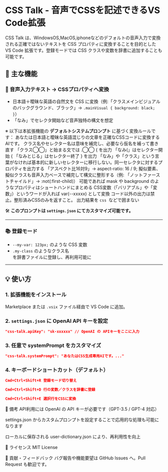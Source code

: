 # CSS Talk - 音声でCSSを記述できるVS Code拡張

CSS Talk は、WindowsOS,MacOS,iphoneなどのデフォルトの音声入力で変換される正確ではないテキストを CSS プロパティに変換することを目的とした VS Code 拡張です。登録モードでは CSS クラスや変数を辞書に追加することも可能です。

## 🧠 主な機能

### 🎤 音声入力テキスト → CSSプロパティへ変換
- 日本語＋曖昧な英語の自然文を CSS に変換（例:「クラスメインビジュアルのバックグラウンド、ブラック」→ `.mainVisual { background: black; }`）
- 「なみ」でセレクタ開始など音声独特の構文を想定  

※ 以下は本拡張機能の **デフォルトシステムプロンプト** に基づく変換ルールです：
あなたは日本語と曖昧な英語混じりの文章を正確なCSSコードに変換するAIです。
クラス名やセレクター名は意味を補完し、必要なら仮名を補って書き直す
「クラス◯◯」と始まる文では .◯◯ { を出力
「なみ(」はセレクター開始 { 「なみとじる」はセレクター終了 } を出力
「なみ」や「クラス」という言葉がなければ基本的に新しいセレクターに移行しない。同一セレクタに対するプロパティを出力する
「アスペクト比16対9」→ aspect-ratio: 16 / 9;
擬似要素、擬似クラスも音声入力ベースで補完して構文に整形する（例: 「ノットファーストチャイルド」→ :not(:first-child)）
可能であれば mask や background のようなプロパティはショートハンドにまとめる
CSS変数（「バリアブル」や「変数」）というワードが入れば var(--xxxxx) として変換
コード以外の出力は禁止。整形済みCSSのみを返すこと。
出力結果を ```css ```などで囲まない

🛠 **このプロンプトは `settings.json` にてカスタマイズ可能です。**

---

### 📚 登録モード
- `--my-var: 123px;` のような CSS 変数
- `.my-class` のようなクラス名  
を辞書ファイルに登録し、再利用可能に

---

## 💡 使い方

### 1. 拡張機能をインストール

Marketplace または `.vsix` ファイル経由で VS Code に追加。

### 2. `settings.json` に OpenAI API キーを設定

```json
"css-talk.apiKey": "sk-xxxxxx" // OpenAI の APIキーをここに入力
```
### 3. 任意で systemPrompt をカスタマイズ
```json
"css-talk.systemPrompt": "あなたはCSS生成専用AIです。..."
```

### 4. キーボードショートカット（デフォルト）
```json
Cmd+Ctrl+Shift+R 登録モード切り替え

Cmd+Ctrl+Shift+D 行の変数／クラスを辞書に登録

Cmd+Ctrl+Shift+E 選択行をCSSに変換
```

🔧 備考
API利用には OpenAI の API キーが必要です（GPT-3.5 / GPT-4 対応）

settings.json からカスタムプロンプトを設定することで応用的な処理も可能になります

ローカルに保存される user-dictionary.json により、再利用性を向上

📝 ライセンス
MIT License

🤝 貢献・フィードバック
バグ報告や機能要望は GitHub Issues へ。Pull Request も歓迎です。
